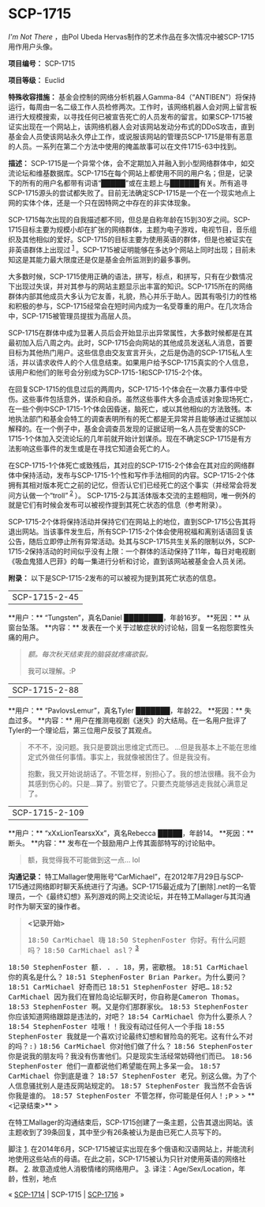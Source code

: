 # SCP-1715
                        




*I'm Not There* ，由Pol Ubeda Hervas制作的艺术作品在多次情况中被SCP-1715用作用户头像。



**项目编号：** SCP-1715

**项目等级：** Euclid

**特殊收容措施：** 基金会控制的网络分析机器人Gamma-84（“ANTIBEN”）将保持运行，每周由一名二级工作人员检修两次。工作时，该网络机器人会对网上留言板进行大规模搜索，以寻找任何已被宣告死亡的人员发布的留言。如果SCP-1715被证实出现在一个网站上，该网络机器人会对该网站发动分布式的DDoS攻击，直到基金会人员使该网站永久停止工作，或说服该网站的管理员SCP-1715是带有恶意的人员。一系列在第二个方法中使用的掩盖故事可以在文件1715-63中找到。

**描述：** SCP-1715是一个异常个体，会不定期加入并融入到小型网络群体中，如交流论坛和维基数据库。SCP-1715在每个网站上都使用不同的用户名；但是，记录下的所有的用户名都带有词语“█████”或在主题上与██████有关。所有追寻SCP-1715源头的尝试都失败了。目前无法确定SCP-1715是一个在一个现实地点上网的实体个体，还是一个只在因特网之中存在的非实体现象。

SCP-1715每次出现的自我描述都不同，但总是自称年龄在15到30岁之间。SCP-1715目标主要为规模小却在扩张的网络群体，主题为电子游戏，电视节目，音乐组织及其他相似的爱好。SCP-1715的目标主要为使用英语的群体，但是也被证实在非英语群体上出现过<sup class='footnoteref'>
 <a shape='rect' class='footnoteref' id='footnoteref-1' href='javascript:;' onclick='WIKIDOT.page.utils.scrollToReference(&apos;footnote-1&apos;)'>1</a>
</sup>。SCP-1715被证明能够在多达9个网站上同时出现；目前未知这是其能力最大限度还是仅是基金会所监测到的最多事例。

大多数时候，SCP-1715使用正确的语法，拼写，标点，和拼写，只有在少数情况下出现过失误，并对其参与的网站主题显示出丰富的知识。SCP-1715所在的网络群体内部其他成员大多认为它友善，礼貌，热心并乐于助人。因其有吸引力的性格和积极的参与，SCP-1715经常会在短时间内成为一名受尊重的用户。在几次场合中，SCP-1715被管理员提拔为高层人员。

SCP-1715在群体中成为显著人员后会开始显示出异常属性，大多数时候都是在其最初加入后八周之内。此时，SCP-1715会向网站的其他成员发送私人消息，首要目标为其他热门用户。这些信息由交友宣言开头，之后是伪造的SCP-1715私人生活，并以请求收件人的个人信息结束。如果用户给予SCP-1715真实的个人信息，该用户和他们的账号会分别成为SCP-1715-1和SCP-1715-2个体。

在回复SCP-1715的信息过后的两周内，SCP-1715-1个体会在一次暴力事件中受伤。这些事件包括意外，谋杀和自杀。虽然这些事件大多会造成该对象现场死亡，在一些个例中SCP-1715-1个体会因昏迷，脑死亡，或以其他相似的方法致残。本地执法部门和基金会特工的调查表明所有的死亡都是无异常并且能够通过证据加以解释的。在一个例子中，基金会调查员发现的证据证明一名人员在受害的SCP-1715-1个体加入交流论坛的几年前就开始计划谋杀。现在不确定SCP-1715是有方法影响这些事件的发生或是在寻找它知道会死亡的人。

在SCP-1715-1个体死亡或致残后，其对应的SCP-1715-2个体会在其对应的网络群体中保持活动，发布与SCP-1715-1个性和写作手法相同的内容。SCP-1715-2个体拥有其相对版本死亡之前的记忆，但否认它们已经死亡的这个事实（并经常会将发问方认做一个“troll”<sup class='footnoteref'>
 <a shape='rect' class='footnoteref' id='footnoteref-2' href='javascript:;' onclick='WIKIDOT.page.utils.scrollToReference(&apos;footnote-2&apos;)'>2</a>
</sup>）。 SCP-1715-2与其活体版本交流的主题相同，唯一例外的就是它们有时候会发布可以被视作提到其死亡状态的信息（参考附录）。

SCP-1715-2个体将保持活动并保持它们在网站上的地位，直到SCP-1715公告其将退出网站。当该事件发生后，所有SCP-1715-2个体会使用祝福和离别话语回复该公告，随后立即停止所有异常活动。处其与SCP-1715共生关系的限制以外，SCP-1715-2保持活动的时间似乎没有上限：一个群体的活动保持了11年，每日对电视剧《吸血鬼猎人巴菲》的每一集进行分析和讨论，直到该网站被基金会人员关闭。

**附录：** 以下是SCP-1715-2发布的可以被视为提到其死亡状态的信息。

<table class='wiki-content-table'>
 <tr>
  <td colspan='1' rowspan='1'>SCP-1715-2-45</td>
 </tr>
</table>
**用户：** “Tungsten”，真名Daniel ████████，年龄16岁。
**死因：** 从窗台坠落。
**内容：** 发表在一个关于过敏症状的讨论帖，回复一名抱怨窦性头痛的用户。


> 
> *额。每次秋天结束我的脑袋就疼痛欲裂。* 
> 
> 
> 我可以理解。:P
> 

<table class='wiki-content-table'>
 <tr>
  <td colspan='1' rowspan='1'>SCP-1715-2-88</td>
 </tr>
</table>
**用户：** “PavlovsLemur”，真名Tyler ███████，年龄22。
**死因：** 失血过多。
**内容：** 用户在推测电视剧《迷失》的大结局。在一名用户批评了Tyler的一个理论后，第三位用户反驳了其观点。


> 不不不，没问题。我只是要跳出思维定式而已。
…但是我基本上不能在思维定式外做任何事情。事实上，我就像被困住了。但是我没有。
> 
> 抱歉，我又开始说胡话了。不管怎样，别担心了。我的想法很糟。我不会为其感到伤心的。只是…算了。别管它了。只要杰克能够逃走我就心满意足了。
> 

<table class='wiki-content-table'>
 <tr>
  <td colspan='1' rowspan='1'>SCP-1715-2-109</td>
 </tr>
</table>
**用户：** “xXxLionTearsxXx”，真名Rebecca █████，年龄14。
**死因：** 断头。
**内容：** 发布在一个鼓励用户上传其面部特写的讨论贴中。


> 额，我觉得我不可能做到这一点… lol
> 

**沟通记录：** 特工Mallager使用账号“CarMichael”，在2012年7月29日与SCP-1715通过网络即时聊天系统进行了沟通。SCP-1715最近成为了[删除].net的一名管理员，一个《最终幻想》系列游戏的网上交流论坛，并在特工Mallager与其沟通时作为聊天室的操作者。


> **<记录开始>** 
> 
> <tt>18:50 CarMichael &#21992;</tt>
<tt>18:50 StephenFoster &#20320;&#22909;&#12290;&#26377;&#20160;&#20040;&#38382;&#39064;&#21527;&#65311;</tt>
<tt>18:50 CarMichael asl&#65311;</tt><sup class='footnoteref'>
 <a shape='rect' class='footnoteref' id='footnoteref-3' href='javascript:;' onclick='WIKIDOT.page.utils.scrollToReference(&apos;footnote-3&apos;)'>3</a>
</sup>
<tt>18:50 StephenFoster &#39069;. . . 18&#65292;&#30007;&#65292;&#23494;&#27463;&#26681;&#12290;</tt>
<tt>18:51 CarMichael &#20320;&#30340;&#30495;&#21517;&#26159;&#20160;&#20040;&#65311;</tt>
<tt>18:51 StephenFoster Brian Parker&#12290;&#20026;&#20160;&#20040;&#35201;&#38382;&#65311;</tt>
<tt>18:51 CarMichael &#22909;&#22855;&#32780;&#24050;</tt>
<tt>18:51 StephenFoster &#22909;&#21543;&#8230;</tt>
<tt>18:52 CarMichael &#22240;&#20026;&#25105;&#20204;&#22312;&#20882;&#38505;&#23707;&#35770;&#22363;&#32842;&#22825;&#26102;&#65292;&#20320;&#33258;&#31216;&#26159;Cameron Thomas&#12290;</tt>
<tt>18:53 StephenFoster &#21834;&#12290;&#21448;&#26159;&#20320;&#20204;&#37027;&#32676;&#23478;&#20249;&#12290;</tt>
<tt>18:53 StephenFoster &#20320;&#24212;&#35813;&#30693;&#36947;&#32593;&#32476;&#36319;&#36394;&#26159;&#36829;&#27861;&#30340;&#65292;&#23545;&#21543;&#65311;</tt>
<tt>18:54 CarMichael &#20320;&#20026;&#20160;&#20040;&#35201;&#26432;&#20154;&#65311;</tt>
<tt>18:54 StephenFoster &#21703;&#21734;&#65281;&#65281;&#25105;&#27809;&#26377;&#21160;&#36807;&#20219;&#20309;&#20154;&#19968;&#20010;&#25163;&#25351;</tt>
<tt>18:55 StephenFoster &#25105;&#23601;&#26159;&#19968;&#20010;&#21916;&#27426;&#35752;&#35770;&#26368;&#32456;&#24187;&#24819;&#21644;&#20882;&#38505;&#23707;&#30340;&#27515;&#23429;&#12290;&#36825;&#26377;&#20160;&#20040;&#19981;&#23545;&#30340;&#21527;&#65311;:)</tt>
<tt>18:56 CarMichael &#20320;&#23545;&#20182;&#20204;&#20570;&#20102;&#20160;&#20040;&#65311;</tt>
<tt>18:56 StephenFoster &#20320;&#26159;&#35828;&#25105;&#30340;&#26379;&#21451;&#21527;&#65311;&#25105;&#27809;&#26377;&#20260;&#23475;&#20182;&#20204;&#12290;&#21482;&#26159;&#29616;&#23454;&#29983;&#27963;&#32463;&#24120;&#22952;&#30861;&#20182;&#20204;&#32780;&#24050;&#12290;</tt>
<tt>18:56 StephenFoster &#20182;&#20204;&#19968;&#30452;&#37117;&#35828;&#20182;&#20204;&#24076;&#26395;&#33021;&#22312;&#32593;&#19978;&#22810;&#21574;&#19968;&#20250;&#12290;</tt>
<tt>18:57 CarMichael &#20320;&#21040;&#24213;&#26159;&#35841;&#65311;</tt>
<tt>18:57 StephenFoster &#32769;&#20804;&#12290;&#21035;&#36825;&#20040;&#20570;&#12290;&#20026;&#20102;&#20010;&#20154;&#20449;&#24687;&#39578;&#25200;&#21035;&#20154;&#26159;&#36829;&#21453;&#32593;&#31449;&#35268;&#23450;&#30340;&#12290;</tt>
<tt>18:57 StephenFoster &#25105;&#24403;&#28982;&#19981;&#20250;&#21578;&#35785;&#20320;&#25105;&#26159;&#35841;&#30340;&#12290;</tt>
<tt>18:57 StephenFoster &#19981;&#31649;&#24590;&#26679;&#65292;&#20320;&#21487;&#33021;&#26159;&#20219;&#20309;&#20154;&#65281;;P</tt>
> 
> **<记录结束>** 
> 

在特工Mallager的沟通结束后，SCP-1715创建了一条主题，公告其退出网站。该主题收到了39条回复，其中至少有26条被认为是由已死亡人员写下的。


脚注
<a shape='rect' href='javascript:;' onclick='WIKIDOT.page.utils.scrollToReference(&apos;footnoteref-1&apos;)'>1</a>. 在2014年6月，SCP-1715被证实出现在多个俄语和汉语网站上，并能流利地使用这些站点的母语。在此之前，SCP-1715被认为只针对使用英语的网络社群。
<a shape='rect' href='javascript:;' onclick='WIKIDOT.page.utils.scrollToReference(&apos;footnoteref-2&apos;)'>2</a>. 故意造成他人消极情绪的网络用户。
<a shape='rect' href='javascript:;' onclick='WIKIDOT.page.utils.scrollToReference(&apos;footnoteref-3&apos;)'>3</a>. 译注：Age/Sex/Location，年龄，性别，地点



« [SCP-1714](/scp-1714) | SCP-1715 | [SCP-1716](/scp-1716) »





                    